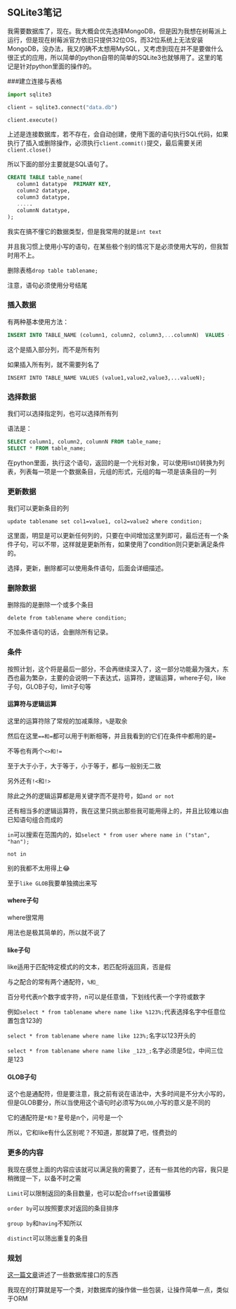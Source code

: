 ## SQLite3笔记

我需要数据库了，现在。我大概会优先选择MongoDB，但是因为我想在树莓派上运行，但是现在树莓派官方依旧只提供32位OS，而32位系统上无法安装MongoDB，没办法，我又的确不太想用MySQL，又考虑到现在并不是要做什么很正式的应用，所以简单的python自带的简单的SQLite3也就够用了。这里的笔记是针对python里面的操作的。



###建立连接与表格

~~~python
import sqlite3

client = sqlite3.connect("data.db")

client.execute()
~~~

上述是连接数据库，若不存在，会自动创建，使用下面的语句执行SQL代码，如果执行了插入或删除操作，必须执行`client.commit()`提交，最后需要关闭`client.close()`

所以下面的部分主要就是SQL语句了。

~~~sql
CREATE TABLE table_name(
   column1 datatype  PRIMARY KEY,
   column2 datatype,
   column3 datatype,
   .....
   columnN datatype,
);
~~~

我实在搞不懂它的数据类型，但是我常用的就是`int text`

并且我习惯上使用小写的语句，在某些极个别的情况下是必须使用大写的，但我暂时用不上。



删除表格`drop table tablename;`

注意，语句必须使用分号结尾



### 插入数据

有两种基本使用方法：

~~~sql
INSERT INTO TABLE_NAME (column1, column2, column3,...columnN)  VALUES (value1, value2, value3,...valueN);
~~~

这个是插入部分列，而不是所有列

如果插入所有列，就不需要列名了

`INSERT INTO TABLE_NAME VALUES (value1,value2,value3,...valueN);`



### 选择数据

我们可以选择指定列，也可以选择所有列

语法是：

~~~sql
SELECT column1, column2, columnN FROM table_name;
SELECT * FROM table_name;
~~~

在python里面，执行这个语句，返回的是一个光标对象，可以使用list()转换为列表，列表每一项是一个数据条目，元组的形式，元组的每一项是该条目的一列



### 更新数据

我们可以更新条目的列

`update tablename set col1=value1, col2=value2 where condition;`

这里面，明显是可以更新任何列的，只要在中间增加这里列即可，最后还有一个条件子句，可以不带，这样就是更新所有，如果使用了condition则只更新满足条件的。

选择，更新，删除都可以使用条件语句，后面会详细描述。



### 删除数据

删除指的是删除一个或多个条目

`delete from tablename where condition;`

不加条件语句的话，会删除所有记录。



### 条件

按照计划，这个将是最后一部分，不会再继续深入了，这一部分功能最为强大，东西也最为繁杂，主要的会说明一下表达式，运算符，逻辑运算，where子句，like子句，GLOB子句，limit子句等



#### 运算符与逻辑运算

这里的运算符除了常规的加减乘除，`%`是取余

然后在这里`==和=`都可以用于判断相等，并且我看到的它们在条件中都用的是`=`

不等也有两个`<>和!=`

至于大于小于，大于等于，小于等于，都与一般别无二致

另外还有`!<`和`!>`



除此之外的逻辑运算都是用关键字而不是符号，如`and or not`

还有相当多的逻辑运算符，我在这里只挑出那些我可能用得上的，并且比较难以由已知语句组合而成的

`in`可以搜索在范围内的，如`select * from user where name in ("stan", "han"); `

`not in`

别的我都不太用得上:joy:

至于`like GLOB`我要单独摘出来写



#### where子句

where很常用

用法也是极其简单的，所以就不说了



#### like子句

like适用于匹配特定模式的的文本，若匹配将返回真，否是假

与之配合的常有两个通配符，`%和_`

百分号代表n个数字或字符，n可以是任意值，下划线代表一个字符或数字

例如`select * from tablename where name like %123%;`代表选择名字中任意位置包含123的

`select * from tablename where name like 123%;`名字以123开头的

`select * from tablename where name like _123_;`名字必须是5位，中间三位是123



#### GLOB子句

这个也是通配符，但是要注意，我之前有说在语法中，大多时间是不分大小写的，但是GLOB要分，所以当使用这个语句时必须写为`GLOB`,小写的意义是不同的

它的通配符是`*和？`星号是n个，问号是一个

所以，它和like有什么区别呢？不知道，那就算了吧，怪费劲的



### 更多的内容

我现在感觉上面的内容应该就可以满足我的需要了，还有一些其他的内容，我只是稍微提一下，以备不时之需

`Limit`可以限制返回的条目数量，也可以配合`offset`设置偏移

`order by`可以按照要求对返回的条目排序

`group by`和`having`不知所以

`distinct`可以筛出重复的条目





### 规划

[这一篇文章](http://www.jianshu.com/p/0c88017f9b46)讲述了一些数据库接口的东西

我现在的打算就是写一个类，对数据库的操作做一些包装，让操作简单一点，类似于ORM



